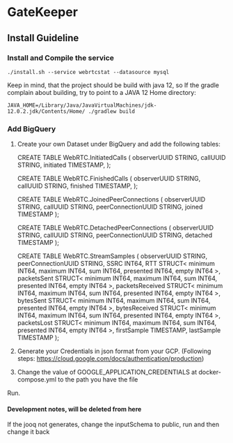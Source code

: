 # GateKeeper

## Install Guideline

### Install and Compile the service

    ./install.sh --service webrtcstat --datasource mysql

Keep in mind, that the project should be build with java 12, so If the gradle complain about building, try to point to a JAVA 12 Home directory:

    JAVA_HOME=/Library/Java/JavaVirtualMachines/jdk-12.0.2.jdk/Contents/Home/ ./gradlew build
    
### Add BigQuery

1. Create your own Dataset under BigQuery and add the following tables:
  
    
    CREATE TABLE WebRTC.InitiatedCalls 
    (
    observerUUID STRING, 
    callUUID STRING,
    initiated TIMESTAMP,
    );
    
    CREATE TABLE WebRTC.FinishedCalls 
    (
    observerUUID STRING, 
    callUUID STRING,
    finished TIMESTAMP,
    );
    
    CREATE TABLE WebRTC.JoinedPeerConnections 
    (
    observerUUID STRING, 
    callUUID STRING,
    peerConnectionUUID STRING,
    joined TIMESTAMP
    );
    
    CREATE TABLE WebRTC.DetachedPeerConnections 
    (
    observerUUID STRING, 
    callUUID STRING,
    peerConnectionUUID STRING,
    detached TIMESTAMP
    );
    
    
    CREATE TABLE WebRTC.StreamSamples
    (
        observerUUID STRING,
        peerConnectionUUID STRING,
        SSRC INT64,
        RTT STRUCT<
            minimum INT64,
            maximum INT64,
            sum INT64,
            presented INT64,
            empty INT64
        >,
        packetsSent STRUCT<
            minimum INT64,
            maximum INT64,
            sum INT64,
            presented INT64,
            empty INT64
        >,
        packetsReceived STRUCT<
            minimum INT64,
            maximum INT64,
            sum INT64,
            presented INT64,
            empty INT64
        >,
        bytesSent STRUCT<
            minimum INT64,
            maximum INT64,
            sum INT64,
            presented INT64,
            empty INT64
        >,
        bytesReceived STRUCT<
            minimum INT64,
            maximum INT64,
            sum INT64,
            presented INT64,
            empty INT64
        >,
        packetsLost STRUCT<
            minimum INT64,
            maximum INT64,
            sum INT64,
            presented INT64,
            empty INT64
        >,
        firstSample TIMESTAMP,
        lastSample TIMESTAMP
    );


2. Generate your Credentials in json format from your GCP. (Following steps: https://cloud.google.com/docs/authentication/production)

3. Change the value of GOOGLE_APPLICATION_CREDENTIALS at docker-compose.yml to the path you have the file

Run.

#### Development notes, will be deleted from here
If the jooq not generates, change the inputSchema to public, run and then change it back
